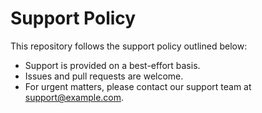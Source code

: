 # Support Policy

This repository follows the support policy outlined below:

- Support is provided on a best-effort basis.
- Issues and pull requests are welcome.
- For urgent matters, please contact our support team at support@example.com.

